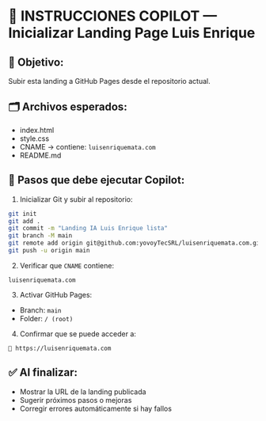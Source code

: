 # 🧠 INSTRUCCIONES COPILOT — Inicializar Landing Page Luis Enrique

## 🎯 Objetivo:
Subir esta landing a GitHub Pages desde el repositorio actual.

## 🗂️ Archivos esperados:
- index.html
- style.css
- CNAME → contiene: `luisenriquemata.com`
- README.md

## 🔧 Pasos que debe ejecutar Copilot:

1. Inicializar Git y subir al repositorio:
```bash
git init
git add .
git commit -m "Landing IA Luis Enrique lista"
git branch -M main
git remote add origin git@github.com:yovoyTecSRL/luisenriquemata.com.git
git push -u origin main
```

2. Verificar que `CNAME` contiene:

```
luisenriquemata.com
```

3. Activar GitHub Pages:
- Branch: `main`
- Folder: `/ (root)`

4. Confirmar que se puede acceder a:

```
🔗 https://luisenriquemata.com
```

## ✅ Al finalizar:
- Mostrar la URL de la landing publicada
- Sugerir próximos pasos o mejoras
- Corregir errores automáticamente si hay fallos
